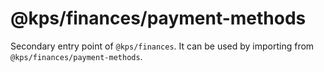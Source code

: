# @kps/finances/payment-methods

Secondary entry point of `@kps/finances`. It can be used by importing from `@kps/finances/payment-methods`.
